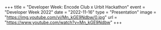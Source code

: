 +++
title = "Developer Week: Encode Club x Urbit Hackathon"
event = "Developer Week 2022"
date = "2022-11-16"
type = "Presentation"
image = "https://img.youtube.com/vi/Mn_kGE9Ndbw/0.jpg"
url = "https://www.youtube.com/watch?v=Mn_kGE9Ndbw"
+++